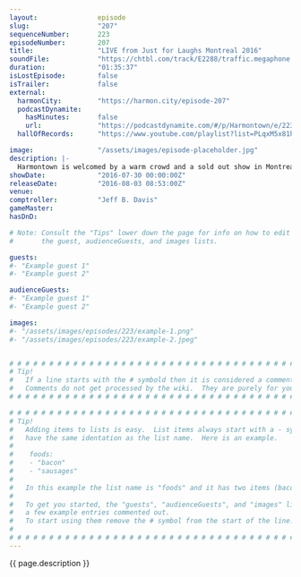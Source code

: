 ```yaml
---
layout:               episode
slug:                 "207"
sequenceNumber:       223
episodeNumber:        207
title:                "LIVE from Just for Laughs Montreal 2016"
soundFile:            "https://chtbl.com/track/E2288/traffic.megaphone.fm/STA6991577370.mp3?updated=1559931827"
duration:             "01:35:37"
isLostEpisode:        false
isTrailer:            false
external:
  harmonCity:         "https://harmon.city/episode-207"
  podcastDynamite:
    hasMinutes:       false
    url:              "https://podcastdynamite.com/#/p/Harmontown/e/223/207"
  hallOfRecords:      "https://www.youtube.com/playlist?list=PLqxM5x81hNOa1oizSqy5eQ1ilRDHq_YsJ"

image:                "/assets/images/episode-placeholder.jpg"
description: |-
  Harmontown is welcomed by a warm crowd and a sold out show in Montreal for another gut spilling and heart wrenching episode steeped in comedy and loving kindness.
showDate:             "2016-07-30 00:00:00Z"
releaseDate:          "2016-08-03 08:53:00Z"
venue:                
comptroller:          "Jeff B. Davis"
gameMaster:           
hasDnD:               

# Note: Consult the "Tips" lower down the page for info on how to edit
#       the guest, audienceGuests, and images lists.

guests:
#- "Example guest 1"
#- "Example guest 2"

audienceGuests:
#- "Example guest 1"
#- "Example guest 2"

images:
#- "/assets/images/episodes/223/example-1.png"
#- "/assets/images/episodes/223/example-2.jpeg"


# # # # # # # # # # # # # # # # # # # # # # # # # # # # # # # # # # # # # # # # # # # # #
# Tip!
#   If a line starts with the # symbold then it is considered a comment.
#   Comments do not get processed by the wiki.  They are purely for your information.
# # # # # # # # # # # # # # # # # # # # # # # # # # # # # # # # # # # # # # # # # # # # #

# # # # # # # # # # # # # # # # # # # # # # # # # # # # # # # # # # # # # # # # # # # # #
# Tip!
#   Adding items to lists is easy.  List items always start with a - symbol and have
#   have the same identation as the list name.  Here is an example.
#
#    foods:
#    - "bacon"
#    - "sausages"
#
#   In this example the list name is "foods" and it has two items (bacon, and sausages).
#
#   To get you started, the "guests", "audienceGuests", and "images" lists below have
#   a few example entries commented out.
#   To start using them remove the # symbol from the start of the line.
#
# # # # # # # # # # # # # # # # # # # # # # # # # # # # # # # # # # # # # # # # # # # # #
---
```


<!-- The episode description will be rendered here -->
{{ page.description }}

<!-- Add your content BELOW here -->
<!-- vvvvvvvvvvvvvvvvvvvvvvvvvvv -->




<!-- ^^^^^^^^^^^^^^^^^^^^^^^^^^^ -->
<!-- Add your content ABOVE here -->

<!-- The episode gallery will be rendered here -->
